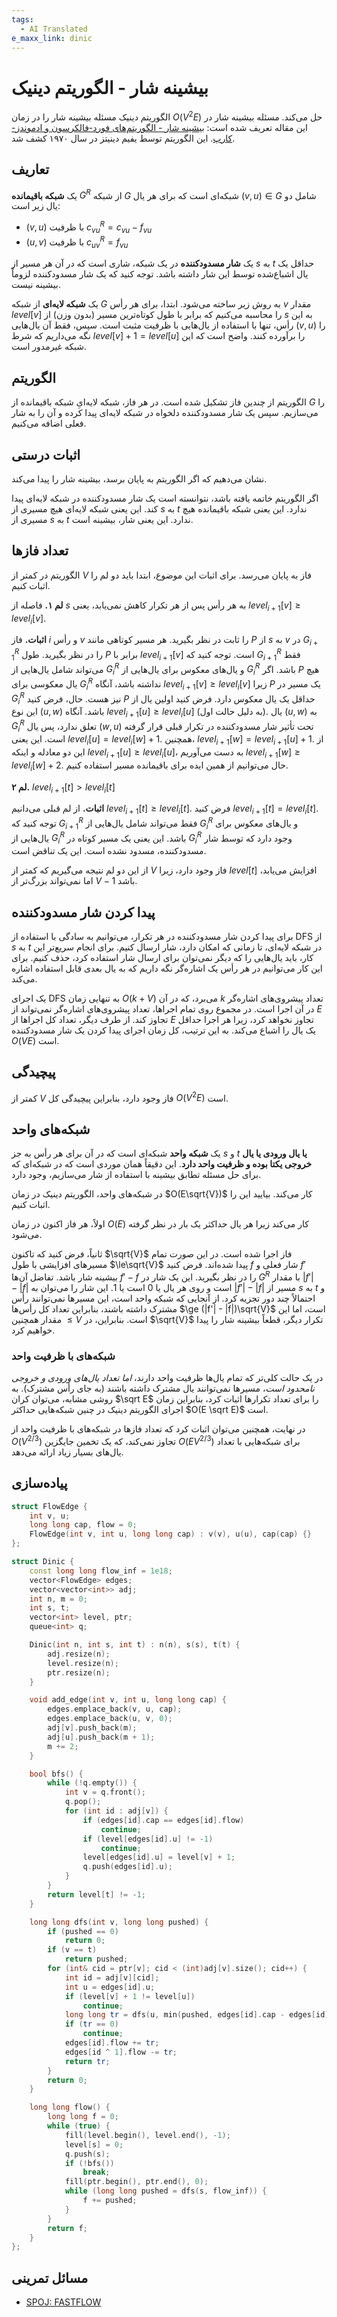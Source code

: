```yaml
---
tags:
  - AI Translated
e_maxx_link: dinic
---
```


# بیشینه شار - الگوریتم دینیک

الگوریتم دینیک مسئله بیشینه شار را در زمان $O(V^2E)$ حل می‌کند. مسئله بیشینه شار در این مقاله تعریف شده است: [بیشینه شار - الگوریتم‌های فورد-فالکرسون و ادموندز-کارپ](edmonds_karp.md). این الگوریتم توسط یفیم دینیتز در سال ۱۹۷۰ کشف شد.

## تعاریف

یک **شبکه باقیمانده** $G^R$ از شبکه $G$ شبکه‌ای است که برای هر یال $(v, u)\in G$ شامل دو یال زیر است:<br>

-   $(v, u)$ با ظرفیت $c_{vu}^R = c_{vu} - f_{vu}$
-   $(u, v)$ با ظرفیت $c_{uv}^R = f_{vu}$

یک **شار مسدودکننده** در یک شبکه، شاری است که در آن هر مسیر از $s$ به $t$ حداقل یک یال اشباع‌شده توسط این شار داشته باشد. توجه کنید که یک شار مسدودکننده لزوماً بیشینه نیست.

یک **شبکه لایه‌ای** از شبکه $G$ به روش زیر ساخته می‌شود. ابتدا، برای هر رأس $v$ مقدار $level[v]$ را محاسبه می‌کنیم که برابر با طول کوتاه‌ترین مسیر (بدون وزن) از $s$ به این رأس، تنها با استفاده از یال‌هایی با ظرفیت مثبت است. سپس، فقط آن یال‌هایی $(v, u)$ را نگه می‌داریم که شرط $level[v] + 1 = level[u]$ را برآورده کنند. واضح است که این شبکه غیرمدور است.

## الگوریتم

الگوریتم از چندین فاز تشکیل شده است. در هر فاز، شبکه لایه‌ایِ شبکه باقیمانده از $G$ را می‌سازیم. سپس یک شار مسدودکننده دلخواه در شبکه لایه‌ای پیدا کرده و آن را به شار فعلی اضافه می‌کنیم.

## اثبات درستی

نشان می‌دهیم که اگر الگوریتم به پایان برسد، بیشینه شار را پیدا می‌کند.

اگر الگوریتم خاتمه یافته باشد، نتوانسته است یک شار مسدودکننده در شبکه لایه‌ای پیدا کند. این یعنی شبکه لایه‌ای هیچ مسیری از $s$ به $t$ ندارد. این یعنی شبکه باقیمانده هیچ مسیری از $s$ به $t$ ندارد. این یعنی شار، بیشینه است.

## تعداد فازها

الگوریتم در کمتر از $V$ فاز به پایان می‌رسد. برای اثبات این موضوع، ابتدا باید دو لم را اثبات کنیم.

**لم ۱.** فاصله از $s$ به هر رأس پس از هر تکرار کاهش نمی‌یابد، یعنی $level_{i+1}[v] \ge level_i[v]$.

**اثبات.** فاز $i$ و رأس $v$ را ثابت در نظر بگیرید. هر مسیر کوتاهی مانند $P$ از $s$ به $v$ در $G_{i+1}^R$ را در نظر بگیرید. طول $P$ برابر با $level_{i+1}[v]$ است. توجه کنید که $G_{i+1}^R$ فقط می‌تواند شامل یال‌هایی از $G_i^R$ و یال‌های معکوس برای یال‌هایی از $G_i^R$ باشد. اگر $P$ هیچ یال معکوسی برای $G_i^R$ نداشته باشد، آنگاه $level_{i+1}[v] \ge level_i[v]$ زیرا $P$ یک مسیر در $G_i^R$ نیز هست. حال، فرض کنید $P$ حداقل یک یال معکوس دارد. فرض کنید اولین یال از این نوع $(u, w)$ باشد. آنگاه $level_{i+1}[u] \ge level_i[u]$ (به دلیل حالت اول). یال $(u, w)$ به $G_i^R$ تعلق ندارد، پس یال $(w, u)$ تحت تأثیر شار مسدودکننده در تکرار قبلی قرار گرفته است. این یعنی $level_i[u] = level_i[w] + 1$. همچنین، $level_{i+1}[w] = level_{i+1}[u] + 1$. از این دو معادله و اینکه $level_{i+1}[u] \ge level_i[u]$، به دست می‌آوریم $level_{i+1}[w] \ge level_i[w] + 2$. حال می‌توانیم از همین ایده برای باقیمانده مسیر استفاده کنیم.

**لم ۲.** $level_{i+1}[t] > level_i[t]$

**اثبات.** از لم قبلی می‌دانیم $level_{i+1}[t] \ge level_i[t]$. فرض کنید $level_{i+1}[t] = level_i[t]$. توجه کنید که $G_{i+1}^R$ فقط می‌تواند شامل یال‌هایی از $G_i^R$ و یال‌های معکوس برای یال‌هایی از $G_i^R$ باشد. این یعنی یک مسیر کوتاه در $G_i^R$ وجود دارد که توسط شار مسدودکننده، مسدود نشده است. این یک تناقض است.

از این دو لم نتیجه می‌گیریم که کمتر از $V$ فاز وجود دارد، زیرا $level[t]$ افزایش می‌یابد، اما نمی‌تواند بزرگ‌تر از $V - 1$ باشد.

## پیدا کردن شار مسدودکننده

برای پیدا کردن شار مسدودکننده در هر تکرار، می‌توانیم به سادگی با استفاده از DFS از $s$ به $t$ در شبکه لایه‌ای، تا زمانی که امکان دارد، شار ارسال کنیم. برای انجام سریع‌تر این کار، باید یال‌هایی را که دیگر نمی‌توان برای ارسال شار استفاده کرد، حذف کنیم. برای این کار می‌توانیم در هر رأس یک اشاره‌گر نگه داریم که به یال بعدی قابل استفاده اشاره می‌کند.

یک اجرای DFS به تنهایی زمان $O(k+V)$ می‌برد، که در آن $k$ تعداد پیشروی‌های اشاره‌گر در آن اجرا است. در مجموع روی تمام اجراها، تعداد پیشروی‌های اشاره‌گر نمی‌تواند از $E$ تجاوز کند. از طرف دیگر، تعداد کل اجراها از $E$ تجاوز نخواهد کرد، زیرا هر اجرا حداقل یک یال را اشباع می‌کند. به این ترتیب، کل زمان اجرای پیدا کردن یک شار مسدودکننده $O(VE)$ است.

## پیچیدگی

کمتر از $V$ فاز وجود دارد، بنابراین پیچیدگی کل $O(V^2E)$ است.

## شبکه‌های واحد

یک **شبکه واحد** شبکه‌ای است که در آن برای هر رأس به جز $s$ و $t$ **یا یال ورودی یا یال خروجی یکتا بوده و ظرفیت واحد دارد**. این دقیقاً همان موردی است که در شبکه‌ای که برای حل مسئله تطابق بیشینه با استفاده از شار می‌سازیم، وجود دارد.

در شبکه‌های واحد، الگوریتم دینیک در زمان $O(E\sqrt{V})$ کار می‌کند. بیایید این را اثبات کنیم.

اولاً، هر فاز اکنون در زمان $O(E)$ کار می‌کند زیرا هر یال حداکثر یک بار در نظر گرفته می‌شود.

ثانیاً، فرض کنید که تاکنون $\sqrt{V}$ فاز اجرا شده است. در این صورت تمام مسیرهای افزایشی با طول $\le\sqrt{V}$ پیدا شده‌اند. فرض کنید $f$ شار فعلی و $f'$ بیشینه شار باشد. تفاضل آن‌ها $f' - f$ را در نظر بگیرید. این یک شار در $G^R$ با مقدار $|f'| - |f|$ است و روی هر یال یا $0$ است یا $1$. این شار را می‌توان به $|f'| - |f|$ مسیر از $s$ به $t$ و احتمالاً چند دور تجزیه کرد. از آنجایی که شبکه واحد است، این مسیرها نمی‌توانند رأس مشترک داشته باشند، بنابراین تعداد کل رأس‌ها $\ge (|f'| - |f|)\sqrt{V}$ است، اما این مقدار همچنین $\le V$ است. بنابراین، در $\sqrt{V}$ تکرار دیگر، قطعاً بیشینه شار را پیدا خواهیم کرد.

### شبکه‌های با ظرفیت واحد

در یک حالت کلی‌تر که تمام یال‌ها ظرفیت واحد دارند، *اما تعداد یال‌های ورودی و خروجی نامحدود است*، مسیرها نمی‌توانند یال مشترک داشته باشند (به جای رأس مشترک). به روشی مشابه، می‌توان کران $\sqrt E$ را برای تعداد تکرارها اثبات کرد، بنابراین زمان اجرای الگوریتم دینیک در چنین شبکه‌هایی حداکثر $O(E \sqrt E)$ است.

در نهایت، همچنین می‌توان اثبات کرد که تعداد فازها در شبکه‌های با ظرفیت واحد از $O(V^{2/3})$ تجاوز نمی‌کند، که یک تخمین جایگزین $O(EV^{2/3})$ برای شبکه‌هایی با تعداد یال‌های بسیار زیاد ارائه می‌دهد.

## پیاده‌سازی

```cpp
struct FlowEdge {
    int v, u;
    long long cap, flow = 0;
    FlowEdge(int v, int u, long long cap) : v(v), u(u), cap(cap) {}
};

struct Dinic {
    const long long flow_inf = 1e18;
    vector<FlowEdge> edges;
    vector<vector<int>> adj;
    int n, m = 0;
    int s, t;
    vector<int> level, ptr;
    queue<int> q;

    Dinic(int n, int s, int t) : n(n), s(s), t(t) {
        adj.resize(n);
        level.resize(n);
        ptr.resize(n);
    }

    void add_edge(int v, int u, long long cap) {
        edges.emplace_back(v, u, cap);
        edges.emplace_back(u, v, 0);
        adj[v].push_back(m);
        adj[u].push_back(m + 1);
        m += 2;
    }

    bool bfs() {
        while (!q.empty()) {
            int v = q.front();
            q.pop();
            for (int id : adj[v]) {
                if (edges[id].cap == edges[id].flow)
                    continue;
                if (level[edges[id].u] != -1)
                    continue;
                level[edges[id].u] = level[v] + 1;
                q.push(edges[id].u);
            }
        }
        return level[t] != -1;
    }

    long long dfs(int v, long long pushed) {
        if (pushed == 0)
            return 0;
        if (v == t)
            return pushed;
        for (int& cid = ptr[v]; cid < (int)adj[v].size(); cid++) {
            int id = adj[v][cid];
            int u = edges[id].u;
            if (level[v] + 1 != level[u])
                continue;
            long long tr = dfs(u, min(pushed, edges[id].cap - edges[id].flow));
            if (tr == 0)
                continue;
            edges[id].flow += tr;
            edges[id ^ 1].flow -= tr;
            return tr;
        }
        return 0;
    }

    long long flow() {
        long long f = 0;
        while (true) {
            fill(level.begin(), level.end(), -1);
            level[s] = 0;
            q.push(s);
            if (!bfs())
                break;
            fill(ptr.begin(), ptr.end(), 0);
            while (long long pushed = dfs(s, flow_inf)) {
                f += pushed;
            }
        }
        return f;
    }
};
```

## مسائل تمرینی

*   [SPOJ: FASTFLOW](https://www.spoj.com/problems/FASTFLOW/)